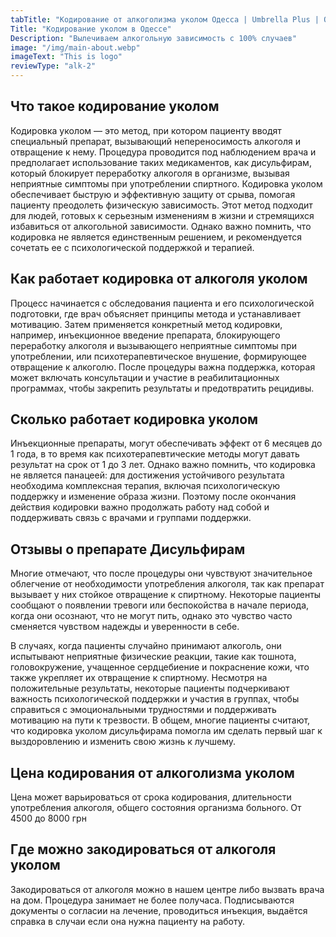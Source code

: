 ```yaml
---
tabTitle: "Кодирование от алкоголизма уколом Одесса | Umbrella Plus | От 1399 грн"
Title: "Кодирование уколом в Одессе"
Description: "Вылечиваем алкогольную зависимость с 100% случаев"
image: "/img/main-about.webp"
imageText: "This is logo"
reviewType: "alk-2"
---
```


## Что такое кодирование уколом

Кодировка уколом — это метод, при котором пациенту вводят специальный препарат, вызывающий непереносимость алкоголя и отвращение к нему. Процедура проводится под наблюдением врача и предполагает использование таких медикаментов, как дисульфирам, который блокирует переработку алкоголя в организме, вызывая неприятные симптомы при употреблении спиртного. Кодировка уколом обеспечивает быструю и эффективную защиту от срыва, помогая пациенту преодолеть физическую зависимость. Этот метод подходит для людей, готовых к серьезным изменениям в жизни и стремящихся избавиться от алкогольной зависимости. Однако важно помнить, что кодировка не является единственным решением, и рекомендуется сочетать ее с психологической поддержкой и терапией.

## Как работает кодировка от алкоголя уколом

Процесс начинается с обследования пациента и его психологической подготовки, где врач объясняет принципы метода и устанавливает мотивацию. Затем применяется конкретный метод кодировки, например, инъекционное введение препарата, блокирующего переработку алкоголя и вызывающего неприятные симптомы при употреблении, или психотерапевтическое внушение, формирующее отвращение к алкоголю. После процедуры важна поддержка, которая может включать консультации и участие в реабилитационных программах, чтобы закрепить результаты и предотвратить рецидивы.

## Сколько работает кодировка уколом

Инъекционные препараты, могут обеспечивать эффект от 6 месяцев до 1 года, в то время как психотерапевтические методы могут давать результат на срок от 1 до 3 лет. Однако важно помнить, что кодировка не является панацеей: для достижения устойчивого результата необходима комплексная терапия, включая психологическую поддержку и изменение образа жизни. Поэтому после окончания действия кодировки важно продолжать работу над собой и поддерживать связь с врачами и группами поддержки.

## Отзывы о препарате Дисульфирам

Многие отмечают, что после процедуры они чувствуют значительное облегчение от необходимости употребления алкоголя, так как препарат вызывает у них стойкое отвращение к спиртному. Некоторые пациенты сообщают о появлении тревоги или беспокойства в начале периода, когда они осознают, что не могут пить, однако это чувство часто сменяется чувством надежды и уверенности в себе.

В случаях, когда пациенты случайно принимают алкоголь, они испытывают неприятные физические реакции, такие как тошнота, головокружение, учащенное сердцебиение и покраснение кожи, что также укрепляет их отвращение к спиртному. Несмотря на положительные результаты, некоторые пациенты подчеркивают важность психологической поддержки и участия в группах, чтобы справиться с эмоциональными трудностями и поддерживать мотивацию на пути к трезвости. В общем, многие пациенты считают, что кодировка уколом дисульфирама помогла им сделать первый шаг к выздоровлению и изменить свою жизнь к лучшему.

## Цена кодирования от алкоголизма уколом

Цена может варьироваться от срока кодирования, длительности употребления алкоголя, общего состояния организма больного.
От 4500 до 8000 грн

## Где можно закодироваться от алкоголя уколом

Закодироваться от алкоголя можно в нашем центре либо вызвать врача на дом. Процедура занимает не более получаса. Подписываются документы о согласии на лечение, проводиться инъекция, выдаётся справка в случаи если она нужна пациенту на работу.
